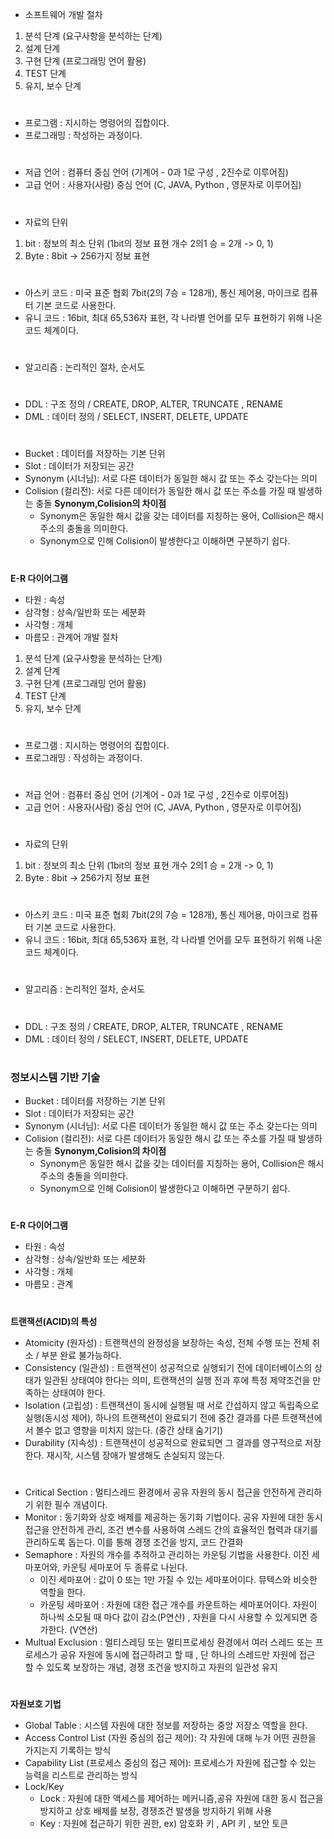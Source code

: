 - 소프트웨어 개발 절차
1. 분석 단계 (요구사항을 분석하는 단계)
2. 설계 단계
3. 구현 단계 (프로그래밍 언어 활용)
4. TEST 단계
5. 유지, 보수 단계

# 
- 프로그램 : 지시하는 명령어의 집합이다.
- 프로그래밍 : 작성하는 과정이다.
#
- 저급 언어 : 컴퓨터 중심 언어 (기계어 - 0과 1로 구성 , 2진수로 이루어짐)
- 고급 언어 : 사용자(사람) 중심 언어 (C, JAVA, Python , 영문자로 이루어짐)
#
- 자료의 단위
1. bit : 정보의 최소 단위 (1bit의 정보 표현 개수 2의1 승 =  2개 -> 0, 1)
2. Byte : 8bit -> 256가지 정보 표현
#
- 아스키 코드 : 미국 표준 협회 7bit(2의 7승 = 128개), 통신 제어용, 마이크로 컴퓨터 기본 코드로 사용한다.
- 유니 코드 : 16bit, 최대 65,536자 표현, 각 나라별 언어를 모두 표현하기 위해 나온 코드 체계이다.
#
- 알고리즘 : 논리적인 절차, 순서도
#
- DDL : 구조 정의 / CREATE, DROP, ALTER, TRUNCATE , RENAME
- DML : 데이터 정의  / SELECT, INSERT, DELETE, UPDATE
#
- Bucket : 데이터를 저장하는 기본 단위
- Slot : 데이터가 저장되는 공간
- Synonym (시너님): 서로 다른 데이터가 동일한 해시 값 또는 주소 갖는다는 의미
- Colision (컬리전): 서로 다른 데이터가 동일한 해시 값 또는 주소를 가질 때 발생하는 충돌
**Synonym,Colision의 차이점**
  - Synonym은 동일한 해시 값을 갖는 데이터를 지칭하는 용어, Collision은 해시 주소의 충돌을 의미한다.
  - Synonym으로 인해 Colision이 발생한다고 이해하면 구분하기 쉽다.
#
**E-R 다이어그램**
- 타원 : 속성
- 삼각형 : 상속/일반화 또는 세분화
- 사각형 : 개체
- 마름모 : 관계어 개발 절차
1. 분석 단계 (요구사항을 분석하는 단계)
2. 설계 단계
3. 구현 단계 (프로그래밍 언어 활용)
4. TEST 단계
5. 유지, 보수 단계

# 
- 프로그램 : 지시하는 명령어의 집합이다.
- 프로그래밍 : 작성하는 과정이다.
#
- 저급 언어 : 컴퓨터 중심 언어 (기계어 - 0과 1로 구성 , 2진수로 이루어짐)
- 고급 언어 : 사용자(사람) 중심 언어 (C, JAVA, Python , 영문자로 이루어짐)
#
- 자료의 단위
1. bit : 정보의 최소 단위 (1bit의 정보 표현 개수 2의1 승 =  2개 -> 0, 1)
2. Byte : 8bit -> 256가지 정보 표현
#
- 아스키 코드 : 미국 표준 협회 7bit(2의 7승 = 128개), 통신 제어용, 마이크로 컴퓨터 기본 코드로 사용한다.
- 유니 코드 : 16bit, 최대 65,536자 표현, 각 나라별 언어를 모두 표현하기 위해 나온 코드 체계이다.
#
- 알고리즘 : 논리적인 절차, 순서도
#
- DDL : 구조 정의 / CREATE, DROP, ALTER, TRUNCATE , RENAME
- DML : 데이터 정의  / SELECT, INSERT, DELETE, UPDATE
#

### 정보시스템 기반 기술
- Bucket : 데이터를 저장하는 기본 단위
- Slot : 데이터가 저장되는 공간
- Synonym (시너님): 서로 다른 데이터가 동일한 해시 값 또는 주소 갖는다는 의미
- Colision (컬리전): 서로 다른 데이터가 동일한 해시 값 또는 주소를 가질 때 발생하는 충돌
**Synonym,Colision의 차이점**
  - Synonym은 동일한 해시 값을 갖는 데이터를 지칭하는 용어, Collision은 해시 주소의 충돌을 의미한다.
  - Synonym으로 인해 Colision이 발생한다고 이해하면 구분하기 쉽다.
#
**E-R 다이어그램**
- 타원 : 속성
- 삼각형 : 상속/일반화 또는 세분화
- 사각형 : 개체
- 마름모 : 관계
#
**트랜잭션(ACID)의 특성**
- Atomicity (원자성) : 트랜잭션의 완정성을 보장하는 속성, 전체 수행 또는 전체 취소 / 부분 완료 불가능하다.  
- Consistency (일관성) : 트랜잭션이 성공적으로 실행되기 전에 데이터베이스의 상태가 일관된 상태여야 한다는 의미, 트랜잭션의 실행 전과 후에 특정 제약조건을 만족하는 상태여야 한다.   
- Isolation (고립성) : 트랜잭션이 동시에 실행될 때 서로 간섭하지 않고 독립족으로 실행(동시성 제어), 하나의 트랜잭션이 완료되기 전에 중간 결과를 다른 트랜잭션에서 볼수 없고 영향을 미치지 않는다. (중간 상태 숨기기)  
- Durability (지속성) : 트랜잭션이 성공적으로 완료되면 그 결과를 영구적으로 저장한다. 재시작, 시스템 장애가 발생해도 손실되지 않는다.   
#
- Critical Section : 멀티스레드 환경에서 공유 자원의 동시 접근을 안전하게 관리하기 위한 필수 개념이다.
- Monitor : 동기화와 상호 배제를 제공하는 동기화 기법이다. 공유 자원에 대한 동시 접근을 안전하게 관리, 조건 변수를 사용하여 스레드 간의 효율적인 협력과 대기를 관리하도록 돕는다. 이를 통해 경쟁 조건을 방지, 코드 간결화
- Semaphore : 자원의 개수를 추적하고 관리하는 카운팅 기법을 사용한다. 이진 세마포어와, 카운팅 세마포어 두 종류로 나뉜다.
  - 이진 세마포어 : 값이 0 또는 1만 가질 수 있는 세마포어이다. 뮤텍스와 비슷한 역할을 한다.
  - 카운팅 세마포어 : 자원에 대한 접근 개수를 카운트하는 세마포어이다. 자원이 하나씩 소모될 때 마다 값이 감소(P연산) , 자원을 다시 사용할 수 있게되면 증가한다. (V연산)
- Multual Exclusion : 멀티스레딩 또는 멀티프로세싱 환경에서 여러 스레드 또는 프로세스가 공유 자원에 동시에 접근하려고 할 때 , 단 하나의 스레드만 자원에 접근 할 수 있도록 보장하는 개념, 경쟁 조건을 방지하고 자원의 일관성 유지
#
**자원보호 기법**
- Global Table : 시스템 자원에 대한 정보를 저장하는 중앙 저장소 역할을 한다. 
- Access Control List (자원 중심의 접근 제어): 각 자원에 대해 누가 어떤 권한을 가지는지 기록하는 방식
- Capability List (프로세스 중심의 접근 제어): 프로세스가 자원에 접근할 수 있는 능력을 리스트로 관리하는 방식
- Lock/Key
  - Lock : 자원에 대한 액세스를 제어하는 메커니즘,공유 자원에 대한 동시 접근을 방지하고 상호 배제를 보장, 경쟁조건 발생을 방지하기 위해 사용 
  - Key : 자원에 접근하기 위한 권한, ex) 암호화 키 , API 키 , 보안 토큰 
